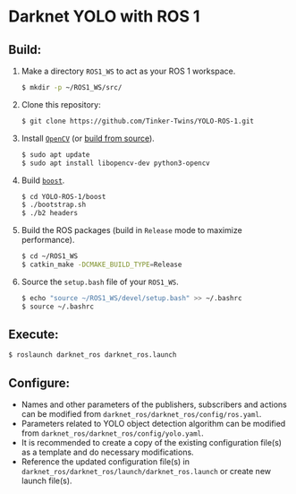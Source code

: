 # Darknet YOLO with ROS 1

## Build:
1. Make a directory `ROS1_WS` to act as your ROS 1 workspace.
    ```bash
    $ mkdir -p ~/ROS1_WS/src/
    ```
2. Clone this repository:
    ```bash
    $ git clone https://github.com/Tinker-Twins/YOLO-ROS-1.git
    ```
3. Install [`OpenCV`](https://opencv.org) (or [build from source](https://docs.opencv.org/3.4/d7/d9f/tutorial_linux_install.html)).
    ```bash
    $ sudo apt update
    $ sudo apt install libopencv-dev python3-opencv
    ```
4. Build [`boost`](https://www.boost.org).
    ```bash
    $ cd YOLO-ROS-1/boost
    $ ./bootstrap.sh
    $ ./b2 headers
    ```
5. Build the ROS packages (build in `Release` mode to maximize performance).
    ```bash
    $ cd ~/ROS1_WS
    $ catkin_make -DCMAKE_BUILD_TYPE=Release
    ```
6. Source the `setup.bash` file of your `ROS1_WS`.
    ```bash
    $ echo "source ~/ROS1_WS/devel/setup.bash" >> ~/.bashrc
    $ source ~/.bashrc
    ```

## Execute:
```bash
$ roslaunch darknet_ros darknet_ros.launch
```

## Configure:
- Names and other parameters of the publishers, subscribers and actions can be modified from `darknet_ros/darknet_ros/config/ros.yaml`.
- Parameters related to YOLO object detection algorithm can be modified from `darknet_ros/darknet_ros/config/yolo.yaml`.
- It is recommended to create a copy of the existing configuration file(s) as a template and do necessary modifications.
- Reference the updated configuration file(s) in `darknet_ros/darknet_ros/launch/darknet_ros.launch` or create new launch file(s).
